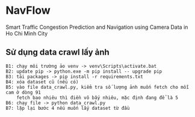 # NavFlow
Smart Traffic Congestion Prediction and Navigation using Camera Data in Ho Chi Minh City

## Sử dụng data crawl lấy ảnh
```
B1: chạy môi trường ảo venv -> venv\Scripts\activate.bat
B2: update pip -> python.exe -m pip install -- upgrade pip
B3: tải packages -> pip install -r requirements.txt 
B4: xóa dataset cũ (nếu có)
B5: vào file data_crawl.py, kiểm tra số lượng ảnh muốn fetch cho mỗi cam ở dòng 91
    fetch bao nhiêu thì điền vô bấy nhiêu, mặc định đang để là 5
B6: chạy file -> python data_crawl.py
B7: lặp lại bước 4 nếu muốn lấy dataset từ đầu
```